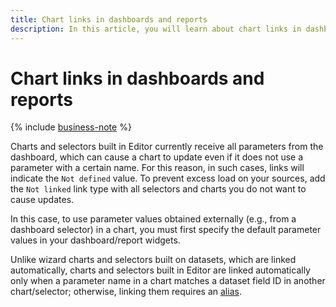 ```yaml
---
title: Chart links in dashboards and reports
description: In this article, you will learn about chart links in dashboards and reports.
---
```


# Chart links in dashboards and reports


{% include [business-note](../../../_includes/datalens/datalens-functionality-available-business-note.md) %}


Charts and selectors built in Editor currently receive all parameters from the dashboard, which can cause a chart to update even if it does not use a parameter with a certain name. For this reason, in such cases, links will indicate the `Not defined` value. To prevent excess load on your sources, add the `Not linked` link type with all selectors and charts you do not want to cause updates.

In this case, to use parameter values obtained externally (e.g., from a dashboard selector) in a chart, you must first specify the default parameter values in your dashboard/report widgets.

Unlike wizard charts and selectors built on datasets, which are linked automatically, charts and selectors built in Editor are linked automatically only when a parameter name in a chart matches a dataset field ID in another chart/selector; otherwise, linking them requires an [alias](../../dashboard/link.md#alias).